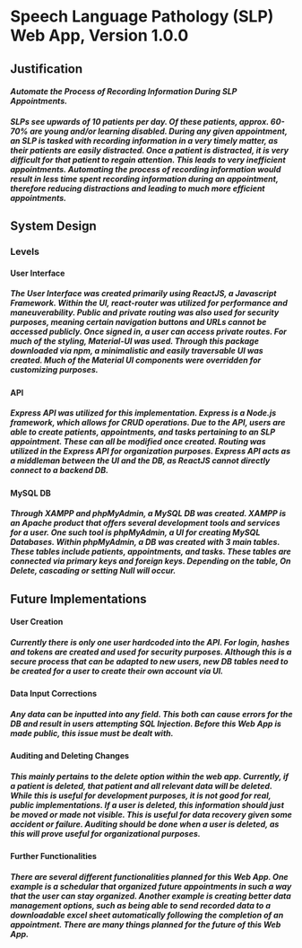 # Speech Language Pathology (SLP) Web App, Version 1.0.0
## Justification
#### *Automate the Process of Recording Information During SLP Appointments.* 
##### SLPs see upwards of 10 patients per day. Of these patients, approx. 60-70% are young and/or learning disabled. During any given appointment, an SLP is tasked with recording information in a very timely matter, as their patients are easily distracted. Once a patient is distracted, it is very difficult for that patient to regain attention. This leads to very inefficient appointments. Automating the process of recording information would result in less time spent recording information during an appointment, therefore reducing distractions and leading to much more efficient appointments.
## System Design 
### Levels
#### User Interface
##### The User Interface was created primarily using ReactJS, a Javascript Framework. Within the UI, react-router was utilized for performance and maneuverability. Public and private routing was also used for security purposes, meaning certain navigation buttons and URLs cannot be accessed publicly. Once signed in, a user can access private routes. For much of the styling, Material-UI was used. Through this package downloaded via npm, a minimalistic and easily traversable UI was created. Much of the Material UI components were overridden for customizing purposes. 
#### API
##### Express API was utilized for this implementation. Express is a Node.js framework, which allows for CRUD operations. Due to the API, users are able to create patients, appointments, and tasks pertaining to an SLP appointment. These can all be modified once created. Routing was utilized in the Express API for organization purposes. Express API acts as a middleman between the UI and the DB, as ReactJS cannot directly connect to a backend DB.
#### MySQL DB
##### Through XAMPP and phpMyAdmin, a MySQL DB was created. XAMPP is an Apache product that offers several development tools and services for a user. One such tool is phpMyAdmin, a UI for creating MySQL Databases. Within phpMyAdmin, a DB was created with 3 main tables. These tables include patients, appointments, and tasks. These tables are connected via primary keys and foreign keys. Depending on the table, On Delete, cascading or setting Null will occur.
## Future Implementations
#### User Creation
##### Currently there is only one user hardcoded into the API. For login, hashes and tokens are created and used for security purposes. Although this is a secure process that can be adapted to new users, new DB tables need to be created for a user to create their own account via UI.
#### Data Input Corrections
##### Any data can be inputted into any field. This both can cause errors for the DB and result in users attempting SQL Injection. Before this Web App is made public, this issue must be dealt with.
#### Auditing and Deleting Changes
##### This mainly pertains to the delete option within the web app. Currently, if a patient is deleted, that patient and all relevant data will be deleted. While this is useful for development purposes, it is not good for real, public implementations. If a user is deleted, this information should just be moved or made not visible. This is useful for data recovery given some accident or failure. Auditing should be done when a user is deleted, as this will prove useful for organizational purposes.
#### Further Functionalities
##### There are several different functionalities planned for this Web App. One example is a schedular that organized future appointments in such a way that the user can stay organized. Another example is creating better data management options, such as being able to send recorded data to a downloadable excel sheet automatically following the completion of an appointment. There are many things planned for the future of this Web App.
